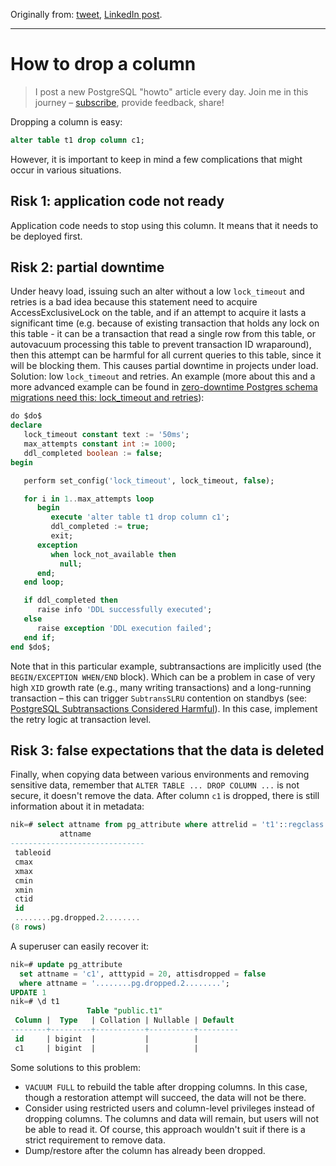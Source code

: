 Originally from: [tweet](https://twitter.com/samokhvalov/status/1726596564712571006), [LinkedIn post]().

---

# How to drop a column

> I post a new PostgreSQL "howto" article every day. Join me in this
> journey – [subscribe](https://twitter.com/samokhvalov/), provide feedback, share!

Dropping a column is easy:

```sql
alter table t1 drop column c1;
```

However, it is important to keep in mind a few complications that might occur in various situations.

## Risk 1: application code not ready

Application code needs to stop using this column. It means that it needs to be deployed first.

## Risk 2: partial downtime

Under heavy load, issuing such an alter without a low `lock_timeout` and retries is a bad idea because this statement
need to acquire AccessExclusiveLock on the table, and if an attempt to acquire it lasts a significant time (e.g. because
of existing transaction that holds any lock on this table - it can be a transaction that read a single row from this
table, or autovacuum processing this table to prevent transaction ID wraparound), then this attempt can be harmful for
all current queries to this table, since it will be blocking them. This causes partial downtime in projects under load.
Solution: low `lock_timeout` and retries. An example (more about this and a more advanced example can be found
in [zero-downtime Postgres schema migrations need this: lock_timeout and retries](https://postgres.ai/blog/20210923-zero-downtime-postgres-schema-migrations-lock-timeout-and-retries)):

```sql
do $do$
declare
   lock_timeout constant text := '50ms';
   max_attempts constant int := 1000;
   ddl_completed boolean := false;
begin

   perform set_config('lock_timeout', lock_timeout, false);

   for i in 1..max_attempts loop
      begin
         execute 'alter table t1 drop column c1';
         ddl_completed := true;
         exit;
      exception
         when lock_not_available then
           null;
      end;
   end loop;

   if ddl_completed then
      raise info 'DDL successfully executed';
   else
      raise exception 'DDL execution failed';
   end if;
end $do$;
```

Note that in this particular example, subtransactions are implicitly used (the `BEGIN/EXCEPTION WHEN/END` block). Which
can be a problem in case of very high `XID` growth rate (e.g., many writing transactions) and a long-running
transaction – this can trigger `SubtransSLRU` contention on standbys (see:
[PostgreSQL Subtransactions Considered Harmful](https://postgres.ai/blog/20210831-postgresql-subtransactions-considered-harmful)).
In this case, implement the retry logic at transaction level.

## Risk 3: false expectations that the data is deleted

Finally, when copying data between various environments and removing sensitive data, remember that
`ALTER TABLE ... DROP COLUMN ...` is not secure, it doesn't remove the data. After column `c1` is dropped, there is
still information about it in metadata:

```sql
nik=# select attname from pg_attribute where attrelid = 't1'::regclass::oid order by attnum;
           attname
------------------------------
 tableoid
 cmax
 xmax
 cmin
 xmin
 ctid
 id
 ........pg.dropped.2........
(8 rows)
```

A superuser can easily recover it:

```sql
nik=# update pg_attribute
  set attname = 'c1', atttypid = 20, attisdropped = false
  where attname = '........pg.dropped.2........';
UPDATE 1
nik=# \d t1
                 Table "public.t1"
 Column |  Type   | Collation | Nullable | Default
--------+---------+-----------+----------+---------
 id     | bigint  |           |          |
 c1     | bigint  |           |          |
```

Some solutions to this problem:

- `VACUUM FULL` to rebuild the table after dropping columns. In this case, though a restoration attempt will succeed,
  the data will not be there.
- Consider using restricted users and column-level privileges instead of dropping columns. The columns and data will
  remain, but users will not be able to read it. Of course, this approach wouldn't suit if there is a strict requirement
  to remove data.
- Dump/restore after the column has already been dropped.
